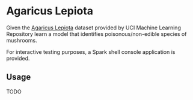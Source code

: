 # Agaricus Lepiota

Given the [Agaricus Lepiota](https://archive.ics.uci.edu/ml/datasets/mushroom) dataset provided by UCI Machine Learning
Repository learn a model that identifies poisonous/non-edible species of mushrooms.

For interactive testing purposes, a Spark shell console application is provided.

## Usage

TODO

